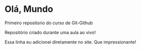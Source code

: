 # Olá, Mundo
 Primeiro repositorio do curso de Git-Github

 Repositório criado durante uma aula ao vivo!
 
 Essa linha eu adicionei diretamente no site. Que impressionante!
